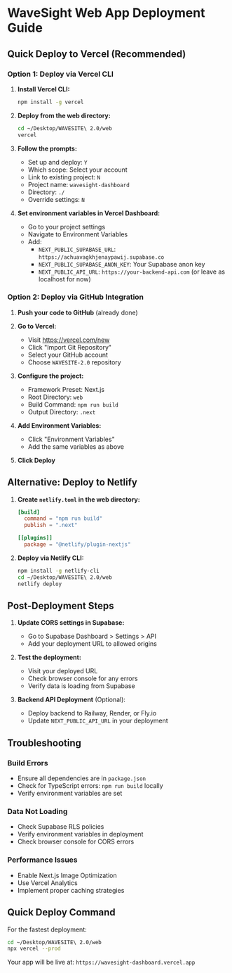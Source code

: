 # WaveSight Web App Deployment Guide

## Quick Deploy to Vercel (Recommended)

### Option 1: Deploy via Vercel CLI

1. **Install Vercel CLI:**
   ```bash
   npm install -g vercel
   ```

2. **Deploy from the web directory:**
   ```bash
   cd ~/Desktop/WAVESITE\ 2.0/web
   vercel
   ```

3. **Follow the prompts:**
   - Set up and deploy: `Y`
   - Which scope: Select your account
   - Link to existing project: `N`
   - Project name: `wavesight-dashboard`
   - Directory: `./`
   - Override settings: `N`

4. **Set environment variables in Vercel Dashboard:**
   - Go to your project settings
   - Navigate to Environment Variables
   - Add:
     - `NEXT_PUBLIC_SUPABASE_URL`: `https://achuavagkhjenaypawij.supabase.co`
     - `NEXT_PUBLIC_SUPABASE_ANON_KEY`: Your Supabase anon key
     - `NEXT_PUBLIC_API_URL`: `https://your-backend-api.com` (or leave as localhost for now)

### Option 2: Deploy via GitHub Integration

1. **Push your code to GitHub** (already done)

2. **Go to Vercel:**
   - Visit https://vercel.com/new
   - Click "Import Git Repository"
   - Select your GitHub account
   - Choose `WAVESITE-2.0` repository

3. **Configure the project:**
   - Framework Preset: Next.js
   - Root Directory: `web`
   - Build Command: `npm run build`
   - Output Directory: `.next`

4. **Add Environment Variables:**
   - Click "Environment Variables"
   - Add the same variables as above

5. **Click Deploy**

## Alternative: Deploy to Netlify

1. **Create `netlify.toml` in the web directory:**
   ```toml
   [build]
     command = "npm run build"
     publish = ".next"

   [[plugins]]
     package = "@netlify/plugin-nextjs"
   ```

2. **Deploy via Netlify CLI:**
   ```bash
   npm install -g netlify-cli
   cd ~/Desktop/WAVESITE\ 2.0/web
   netlify deploy
   ```

## Post-Deployment Steps

1. **Update CORS settings in Supabase:**
   - Go to Supabase Dashboard > Settings > API
   - Add your deployment URL to allowed origins

2. **Test the deployment:**
   - Visit your deployed URL
   - Check browser console for any errors
   - Verify data is loading from Supabase

3. **Backend API Deployment** (Optional):
   - Deploy backend to Railway, Render, or Fly.io
   - Update `NEXT_PUBLIC_API_URL` in your deployment

## Troubleshooting

### Build Errors
- Ensure all dependencies are in `package.json`
- Check for TypeScript errors: `npm run build` locally
- Verify environment variables are set

### Data Not Loading
- Check Supabase RLS policies
- Verify environment variables in deployment
- Check browser console for CORS errors

### Performance Issues
- Enable Next.js Image Optimization
- Use Vercel Analytics
- Implement proper caching strategies

## Quick Deploy Command

For the fastest deployment:
```bash
cd ~/Desktop/WAVESITE\ 2.0/web
npx vercel --prod
```

Your app will be live at: `https://wavesight-dashboard.vercel.app`